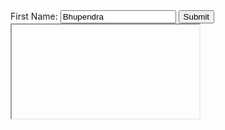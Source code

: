 <script src="https://ajax.googleapis.com/ajax/libs/jquery/3.4.1/jquery.min.js"></script>
<script src="../noname/scripts/main.js"></script>
 
<div id="d1">
 <label for="inpName">First Name: </label>
<input type="text" id="inpName" value="Bhupendra" /> <input type="button" id="btn1" value="Submit">
</div>
<div id="msgDiv"></div>
<div id="mydiv">
     <!--iframe id="myIframe" src="" width="100%" height="300"-->
 <iframe id="myIframe" src="">
     </iframe>
 </div>


